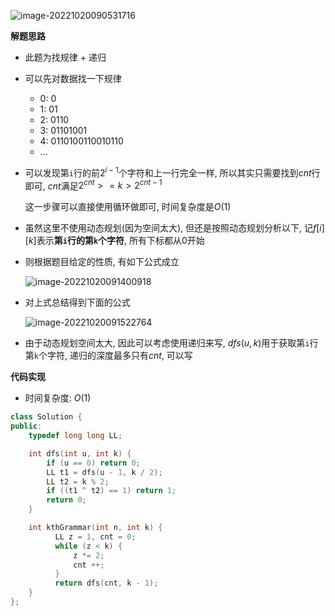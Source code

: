![image-20221020090531716](http://www.cdn.liver0377.xyz/typora/202210200905823.png)





**解题思路**

- 此题为找规律 + 递归

- 可以先对数据找一下规律

  - 0:  0                                   
  - 1:  01
  - 2:  0110
  - 3:  01101001
  - 4:  0110100110010110
  - ...

- 可以发现第`i`行的前$2^{i - 1}$个字符和上一行完全一样, 所以其实只需要找到$cnt$行即可, $cnt$满足$2^{cnt} >= k > 2^{cnt - 1}$

  这一步骤可以直接使用循环做即可, 时间复杂度是$O(1)$

- 虽然这里不使用动态规划(因为空间太大), 但还是按照动态规划分析以下, 记$f[i][k]$表示**第`i`行的第`k`个字符**, 所有下标都从0开始

- 则根据题目给定的性质, 有如下公式成立

  ![image-20221020091400918](http://www.cdn.liver0377.xyz/typora/202210200914947.png)

- 对上式总结得到下面的公式

  ![image-20221020091522764](http://www.cdn.liver0377.xyz/typora/202210200915806.png)

- 由于动态规划空间太大, 因此可以考虑使用递归来写, $dfs(u, k)$用于获取第`i`行第`k`个字符, 递归的深度最多只有$cnt$, 可以写



**代码实现**

- 时间复杂度: $O(1)$

```cc
class Solution {
public:
    typedef long long LL;

    int dfs(int u, int k) {
        if (u == 0) return 0;
        LL t1 = dfs(u - 1, k / 2);
        LL t2 = k % 2;
        if ((t1 ^ t2) == 1) return 1;
        return 0;
    }

    int kthGrammar(int n, int k) {
          LL z = 1, cnt = 0;
          while (z < k) {
              z *= 2;
              cnt ++;
          }
          return dfs(cnt, k - 1);
    }
};
```

